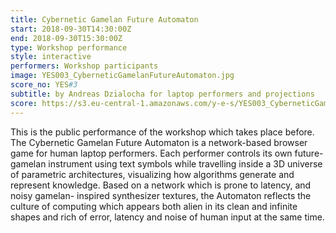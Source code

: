 ```yaml
---
title: Cybernetic Gamelan Future Automaton
start: 2018-09-30T14:30:00Z
end: 2018-09-30T15:30:00Z
type: Workshop performance
style: interactive
performers: Workshop participants
image: YES003_CyberneticGamelanFutureAutomaton.jpg
score_no: YES#3
subtitle: by Andreas Dzialocha for laptop performers and projections
score: https://s3.eu-central-1.amazonaws.com/y-e-s/YES003_CyberneticGamelanFutureAutomaton.zip
---
```

This is the public performance of the workshop which takes place before. The Cybernetic Gamelan Future Automaton is a network-based browser game for human laptop performers. Each performer controls its own future-gamelan instrument using text symbols while travelling inside a 3D universe of parametric architectures, visualizing how algorithms generate and represent knowledge. Based on a network which is prone to latency, and noisy gamelan- inspired synthesizer textures, the Automaton reflects the culture of computing which appears both alien in its clean and infinite shapes and rich of error, latency and noise of human input at the same time.
